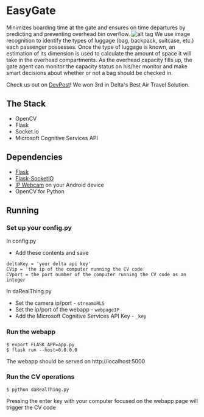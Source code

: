 # EasyGate
Minimizes boarding time at the gate and ensures on time departures by predicting and preventing overhead bin overflow. 
![alt tag](http://i.imgur.com/ieNjdcM.png)
We use image recognition to identify the types of luggage (bag, backpack, suitcase, etc.) each passenger possesses. Once the type of luggage is known, an estimation of its dimension is used to calculate the amount of space it will take in the overhead compartments. As the overhead capacity fills up, the gate agent can monitor the capacity status on his/her monitor and make smart decisions about whether or not a bag should be checked in.

Check us out on [DevPost](http://devpost.com/software/easygate)! We won 3rd in Delta's Best Air Travel Solution.

## The Stack
- OpenCV
- Flask
- Socket.io
- Microsoft Cognitive Services API

## Dependencies
- [Flask](http://flask.pocoo.org/)
- [Flask-SocketIO](https://flask-socketio.readthedocs.io)
- [IP Webcam](https://play.google.com/store/apps/details?id=com.pas.webcam&hl=en) on your Android device
- OpenCV for Python

## Running
### Set up your config.py
In config.py
- Add these contents and save 
```
deltaKey = 'your delta api key'
CVip = 'the ip of the computer running the CV code'
CVport = the port number of the computer running the CV code as an integer
```
In daRealThing.py
- Set the camera ip/port - `streamURLS`
- Set the ip/port of the webapp - `webpageIP`
- Add the Microsoft Cognitive Services API Key - `_key`

### Run the webapp
```
$ export FLASK_APP=app.py
$ flask run --host=0.0.0.0
```
The webapp should be served on http://localhost:5000

### Run the CV operations
```
$ python daRealThing.py
```

Pressing the enter key with your computer focused on the webapp page will trigger the CV code 
